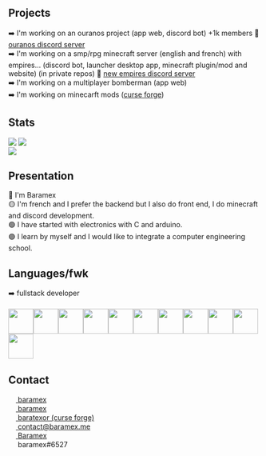 ## Projects
➡️ I'm working on an ouranos project (app web, discord bot) +1k members
🔗 [ouranos discord server](https://discord.gg/6rvTAf5XXy)<br/>
➡️ I'm working on a smp/rpg minecraft server (english and french) with empires... (discord bot, launcher desktop app, minecraft plugin/mod and website) (in private repos)
🔗 [new empires discord server](https://discord.gg/88ZVH6auWT)<br/>
➡️ I'm working on a multiplayer bomberman (app web)<br/>
➡️ I'm working on minecarft mods ([curse forge](https://www.curseforge.com/members/baratexor/projects))

## Stats
![](https://img.shields.io/github/followers/baramex?style=for-the-badge)
![](https://img.shields.io/github/stars/baramex?style=for-the-badge)<br/>
[![](https://github-readme-stats.vercel.app/api?username=baramex&count_private=true&show_icons=true)](https://github.com/baramex)

## Presentation
🔴 I'm Baramex<br/>
🟡 I'm french and I prefer the backend but I also do front end, I do minecraft and discord development.<br/>
🟢 I have started with electronics with C and arduino.<br/>
🟣 I learn by myself and I would like to integrate a computer engineering school.

## Languages/fwk
➡️ fullstack developer<br/><br/>
<img src='https://iconape.com/wp-content/files/sh/51404/svg/c--4.svg' width='50'><img src='https://img.icons8.com/color/452/c-programming.png' width='50'><img src='https://cdn-icons-png.flaticon.com/512/226/226777.png' width='50'><img src='https://cdn1.iconfinder.com/data/icons/logotypes/32/badge-html-5-512.png' width='50'><img src='https://cdn-icons-png.flaticon.com/512/732/732190.png' width='50'><img src='https://upload.wikimedia.org/wikipedia/commons/thumb/2/27/PHP-logo.svg/2560px-PHP-logo.svg.png' width='50'><img src='https://upload.wikimedia.org/wikipedia/fr/thumb/6/62/MySQL.svg/1200px-MySQL.svg.png' width='50'><img src='https://upload.wikimedia.org/wikipedia/commons/thumb/9/99/Unofficial_JavaScript_logo_2.svg/1200px-Unofficial_JavaScript_logo_2.svg.png' width='50'><img src='https://miro.medium.com/max/816/1*TpbxEQy4ckB-g31PwUQPlg.png' width='50'><img src='https://bachasoftware.com/wp-content/uploads/elementor/thumbs/nodejslogo-ovfzvrnm7u9pk6tpkts9r094e1d1uh7si7evpflqpc.png' width='50'><img src='https://brandslogos.com/wp-content/uploads/images/large/arduino-logo-1.png' width='50'>

<h2 id='contact'>Contact</h2>

[<img src='https://upload.wikimedia.org/wikipedia/commons/thumb/a/a5/Instagram_icon.png/2048px-Instagram_icon.png' width='15'> baramex](https://www.instagram.com/baramex/)<br/>
[<img src='https://cdn.icon-icons.com/icons2/2429/PNG/512/tik_tok_logo_icon_147226.png' width='15'> baramex](https://tiktok.com/@baramex)<br/>
[<img src="https://styles.redditmedia.com/t5_3errm/styles/communityIcon_626lcjroufc61.png?width=256&amp;s=649b71858126bcbb3e49b57ce6ec640f5e7ecba4" style="border-radius: 50%;" width="15"> baratexor (curse forge)](https://www.curseforge.com/members/baratexor/projects)<br/>
[<img src='https://www.arobase.org/wp-content/uploads/2014/09/gmail2.ico' width='15'> contact@baramex.me](mailto:contact@baramex.me)<br/>
[<img src='https://upload.wikimedia.org/wikipedia/commons/thumb/0/09/YouTube_full-color_icon_%282017%29.svg/800px-YouTube_full-color_icon_%282017%29.svg.png' width='15'> Baramex](https://www.youtube.com/channel/UC4yA13w8pjE_O6jeMWhxNUg)<br/>
<img src='https://logo-marque.com/wp-content/uploads/2020/12/Discord-Logo.png' width='15'> baramex#6527
